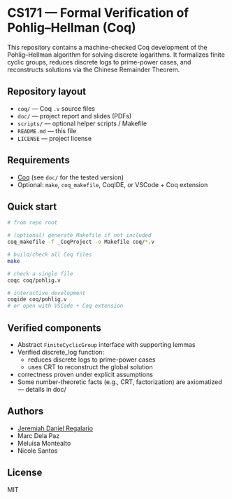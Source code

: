 # CS171 — Formal Verification of Pohlig–Hellman (Coq)

This repository contains a machine-checked Coq development of the Pohlig–Hellman algorithm for solving discrete logarithms. It formalizes finite cyclic groups, reduces discrete logs to prime-power cases, and reconstructs solutions via the Chinese Remainder Theorem.

## Repository layout
- `coq/` — Coq `.v` source files  
- `doc/` — project report and slides (PDFs)  
- `scripts/` — optional helper scripts / Makefile  
- `README.md` — this file  
- `LICENSE` — project license  

## Requirements
- [Coq](https://coq.inria.fr/) (see `doc/` for the tested version)  
- Optional: `make`, `coq_makefile`, CoqIDE, or VSCode + Coq extension  

## Quick start
```bash
# from repo root

# (optional) generate Makefile if not included
coq_makefile -f _CoqProject -o Makefile coq/*.v

# build/check all Coq files
make

# check a single file
coqc coq/pohlig.v

# interactive development
coqide coq/pohlig.v
# or open with VSCode + Coq extension
```

## Verified components

- Abstract `FiniteCyclicGroup` interface with supporting lemmas
- Verified discrete_log function:
  - reduces discrete logs to prime-power cases
  - uses CRT to reconstruct the global solution
- correctness proven under explicit assumptions
- Some number-theoretic facts (e.g., CRT, factorization) are axiomatized — details in doc/

## Authors
- [Jeremiah Daniel Regalario](https://github.com/jeremiahdanielregalario)
- Marc Dela Paz
- Meluisa Montealto
- Nicole Santos

## License
MIT 
